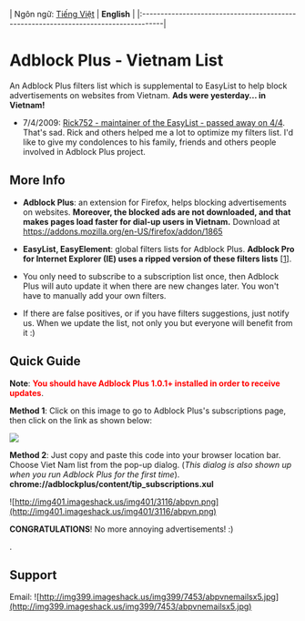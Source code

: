 | Ngôn ngữ: [Tiếng Việt](http://code.google.com/p/adblockplus-vietnam/) | **English** |
|:------------------------------------------------------------------------------------|

# Adblock Plus - Vietnam List #
An Adblock Plus filters list which is supplemental to EasyList to help block advertisements on websites from Vietnam. **Ads were yesterday... in Vietnam!**

  * 7/4/2009: [Rick752 - maintainer of the EasyList - passed away on 4/4](http://adblockplus.org/blog/sad-news). That's sad. Rick and others helped me a lot to optimize my filters list. I'd like to give my condolences to his family, friends and others people involved in Adblock Plus project.

## More Info ##
  * **Adblock Plus**: an extension for Firefox, helps blocking advertisements on websites. **Moreover, the blocked ads are not downloaded, and that makes pages load faster for dial-up users in Vietnam.** Download at https://addons.mozilla.org/en-US/firefox/addon/1865

  * **EasyList, EasyElement**: global filters lists for Adblock Plus. **Adblock Pro for Internet Explorer (IE) uses a ripped version of these filters lists** [[1](http://adblockplus.org/forum/viewtopic.php?t=3062&sid=84f60f42e73c6fda49f512f138558a8a)].

  * You only need to subscribe to a subscription list once, then Adblock Plus will auto update it when there are new changes later. You won't have to manually add your own filters.

  * If there are false positives, or if you have filters suggestions, just notify us. When we update the list, not only you but everyone will benefit from it :)

## Quick Guide ##

**Note**: <font color='red'><b>You should have Adblock Plus 1.0.1+ installed in order to receive updates</b></font>.

**Method 1**: Click on this image to go to Adblock Plus's subscriptions page, then click on the link as shown below:

[![](http://img7.imageshack.us/img7/8308/abpvnweb.png)](http://adblockplus.org/en/subscriptions)

**Method 2**: Just copy and paste this code into your browser location bar. Choose Viet Nam list from the pop-up dialog. (_This dialog is also shown up when you run Adblock Plus for the first time_).<br />
**chrome://adblockplus/content/tip\_subscriptions.xul**

![http://img401.imageshack.us/img401/3116/abpvn.png](http://img401.imageshack.us/img401/3116/abpvn.png)

**CONGRATULATIONS**! No more annoying advertisements! :)

.

## Support ##
Email: ![http://img399.imageshack.us/img399/7453/abpvnemailsx5.jpg](http://img399.imageshack.us/img399/7453/abpvnemailsx5.jpg)